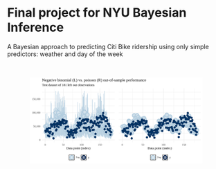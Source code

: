 # Final project for NYU Bayesian Inference

A Bayesian approach to predicting Citi Bike ridership using only simple predictors: weather and day of the week

<br>

<p align="center">
<img src="prediction_comparison.svg" width=79%>
</p>